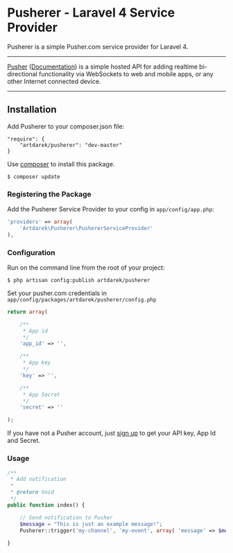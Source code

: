 # Pusherer - Laravel 4 Service Provider
Pusherer is a simple Pusher.com service provider for Laravel 4. 

---

[Pusher](http://pusher.com/) ([Documentation](http://pusher.com/docs)) is a simple hosted API 
for adding realtime bi-directional functionality via WebSockets to web and mobile apps, or 
any other Internet connected device.

---

## Installation

Add Pusherer to your composer.json file:

```
"require": {
	"artdarek/pusherer": "dev-master"
}
```

Use [composer](http://getcomposer.org) to install this package.

```
$ composer update
```

### Registering the Package

Add the Pusherer Service Provider to your config in ``app/config/app.php``:

```php
'providers' => array(
	'Artdarek\Pusherer\PushererServiceProvider'
),
```

### Configuration

Run on the command line from the root of your project:

```
$ php artisan config:publish artdarek/pusherer
```

Set your pusher.com credentials in ``app/config/packages/artdarek/pusherer/config.php``

```php
return array( 

	/**
	 * App id
	 */
	'app_id' => '', 

	/**
	 * App key
	 */
	'key' => '',

	/**
	 * App Secret
	 */
	'secret' => ''	

);
```

If you have not a Pusher account, just [sign up](https://app.pusherapp.com/accounts/sign_up) to get 
your API key, App Id and Secret.


### Usage

```php
/**
 * Add notification
 *
 * @return Void
 */
public function index() {

	// Send notification to Pusher
	$message = "This is just an example message!";
	Pusherer::trigger('my-channel', 'my-event', array( 'message' => $message ));
	
}
```
